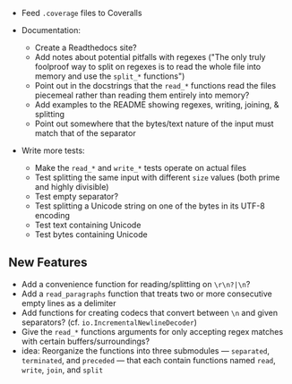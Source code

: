 - Feed `.coverage` files to Coveralls

- Documentation:
    - Create a Readthedocs site?
    - Add notes about potential pitfalls with regexes ("The only truly
      foolproof way to split on regexes is to read the whole file into memory
      and use the `split_*` functions")
    - Point out in the docstrings that the `read_*` functions read the files
      piecemeal rather than reading them entirely into memory?
    - Add examples to the README showing regexes, writing, joining, & splitting
    - Point out somewhere that the bytes/text nature of the input must match
      that of the separator

- Write more tests:
    - Make the `read_*` and `write_*` tests operate on actual files
    - Test splitting the same input with different `size` values (both prime
      and highly divisible)
    - Test empty separator?
    - Test splitting a Unicode string on one of the bytes in its UTF-8 encoding
    - Test text containing Unicode
    - Test bytes containing Unicode


New Features
------------
- Add a convenience function for reading/splitting on `\r\n?|\n`?
- Add a `read_paragraphs` function that treats two or more consecutive empty
  lines as a delimiter
- Add functions for creating codecs that convert between `\n` and given
  separators? (cf. `io.IncrementalNewlineDecoder`)
- Give the `read_*` functions arguments for only accepting regex matches with
  certain buffers/surroundings?
- idea: Reorganize the functions into three submodules — `separated`,
  `terminated`, and `preceded` — that each contain functions named `read`,
  `write`, `join`, and `split`
